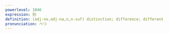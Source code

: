```yaml
---
powerlevel: 1046
expression: 別
definition: (adj-no,adj-na,n,n-suf) distinction; difference; different; another; particular; separate; extra; exception; (P)
pronunciation: べつ
---
```

